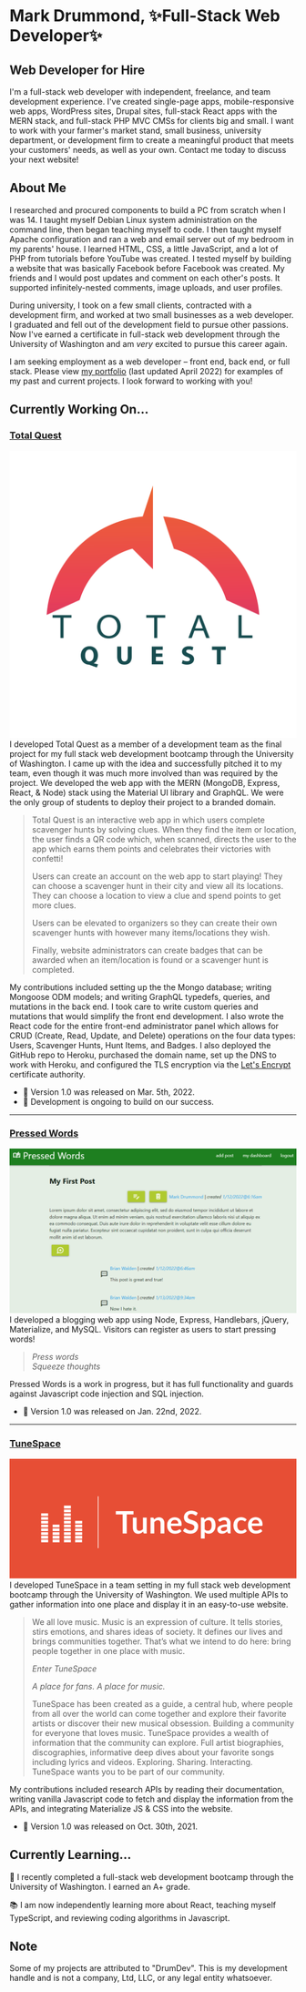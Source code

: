 # Mark Drummond, ✨Full-Stack Web Developer✨

## Web Developer for Hire
I'm a full-stack web developer with independent, freelance, and team development experience. I've created single-page apps, mobile-responsive web apps, WordPress sites, Drupal sites, full-stack React apps with the MERN stack, and full-stack PHP MVC CMSs for clients big and small. I want to work with your farmer's market stand, small business, university department, or development firm to create a meaningful product that meets your customers' needs, as well as your own. Contact me today to discuss your next website!

## About Me
I researched and procured components to build a PC from scratch when I was 14. I taught myself Debian Linux system administration on the command line, then began teaching myself to code. I then taught myself Apache configuration and ran a web and email server out of my bedroom in my parents' house. I learned HTML, CSS, a little JavaScript, and a lot of PHP from tutorials before YouTube was created. I tested myself by building a website that was basically Facebook before Facebook was created. My friends and I would post updates and comment on each other's posts. It supported infinitely-nested comments, image uploads, and user profiles.

During university, I took on a few small clients, contracted with a development firm, and worked at two small businesses as a web developer. I graduated and fell out of the development field to pursue other passions. Now I've earned a certificate in full-stack web development through the University of Washington and am _very_ excited to pursue this career again.

I am seeking employment as a web developer – front end, back end, or full stack. Please view [my portfolio](http://www.markdrummond.me) (last updated April 2022) for examples of my past and current projects. I look forward to working with you!

## Currently Working On...
### [Total Quest](https://www.totalquest.us)
![Total Quest Logo](./assets/img/total-quest.png)
I developed Total Quest as a member of a development team as the final project for my full stack web development bootcamp through the University of Washington. I came up with the idea and successfully pitched it to my team, even though it was much more involved than was required by the project. We developed the web app with the MERN (MongoDB, Express, React, & Node) stack using the Material UI library and GraphQL. We were the only group of students to deploy their project to a branded domain.

> Total Quest is an interactive web app in which users complete scavenger hunts by solving clues. When they find the item or location, the user finds a QR code which, when scanned, directs the user to the app which earns them points and celebrates their victories with confetti!
>
> Users can create an account on the web app to start playing! They can choose a scavenger hunt in their city and view all its locations. They can choose a location to view a clue and spend points to get more clues.
>
> Users can be elevated to organizers so they can create their own scavenger hunts with however many items/locations they wish.
>
> Finally, website administrators can create badges that can be awarded when an item/location is found or a scavenger hunt is completed.

My contributions included setting up the the Mongo database; writing Mongoose ODM models; and writing GraphQL typedefs, queries, and mutations in the back end. I took care to write custom queries and mutations that would simplify the front end development. I also wrote the React code for the entire front-end administrator panel which allows for CRUD (Create, Read, Update, and Delete) operations on the four data types: Users, Scavenger Hunts, Hunt Items, and Badges. I also deployed the GitHub repo to Heroku, purchased the domain name, set up the DNS to work with Heroku, and configured the TLS encryption via the [Let's Encrypt](https://letsencrypt.org/) certificate authority.

- 👯 Version 1.0 was released on Mar. 5th, 2022.
- 🌱 Development is ongoing to build on our success.

---

### [Pressed Words](http://blog.markdrummond.me/)
![Pressed Words Screen shot](./assets/img/pressed-words.png)
I developed a blogging web app using Node, Express, Handlebars, jQuery, Materialize, and MySQL. Visitors can register as users to start pressing words!

> _Press words_\
>_Squeeze thoughts_

Pressed Words is a work in progress, but it has full functionality and guards against Javascript code injection and SQL injection.

- 👯 Version 1.0 was released on Jan. 22nd, 2022.

---

### [TuneSpace](https://mjamesd.github.io/crispy-happiness/)
![TuneSpace Logo](./assets/img/TuneSpace.png)
I developed TuneSpace in a team setting in my full stack web development bootcamp through the University of Washington. We used multiple APIs to gather information into one place and display it in an easy-to-use website.

>We all love music. Music is an expression of culture. It tells stories, stirs emotions, and shares ideas of society. It defines our lives and brings communities together. That’s what we intend to do here: bring people together in one place with music.
>
> _Enter TuneSpace_
>
>_A place for fans. A place for music._
>
>TuneSpace has been created as a guide, a central hub, where people from all over the world can come together and explore their favorite artists or discover their new musical obsession.  Building a community for everyone that loves music. TuneSpace provides a wealth of information that the community can explore. Full artist biographies, discographies, informative deep dives about your favorite songs including lyrics and videos.
>Exploring. Sharing. Interacting. TuneSpace wants you to be part of our community.

My contributions included research APIs by reading their documentation, writing vanilla Javascript code to fetch and display the information from the APIs, and integrating Materialize JS & CSS into the website.
- 👯 Version 1.0 was released on Oct. 30th, 2021.

## Currently Learning...
 🎉 I recently completed a full-stack web development bootcamp through the University of Washington. I earned an A+ grade.

📚 I am now independently learning more about React, teaching myself TypeScript, and reviewing coding algorithms in Javascript.

## Note
Some of my projects are attributed to "DrumDev". This is my development handle and is not a company, Ltd, LLC, or any legal entity whatsoever.
